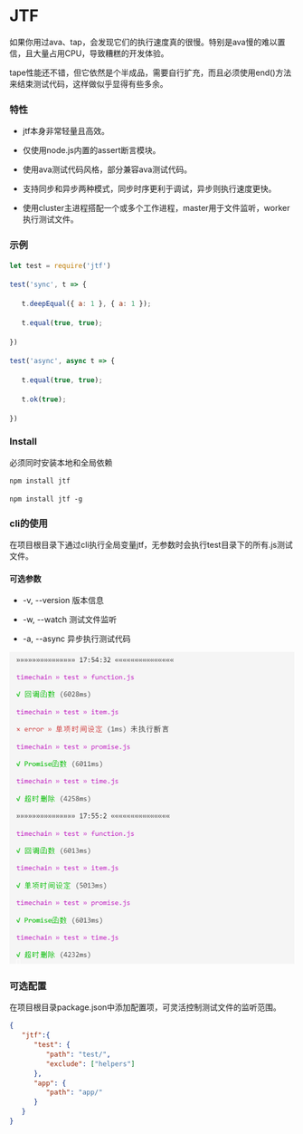 # JTF

如果你用过ava、tap，会发现它们的执行速度真的很慢。特别是ava慢的难以置信，且大量占用CPU，导致糟糕的开发体验。

tape性能还不错，但它依然是个半成品，需要自行扩充，而且必须使用end()方法来结束测试代码，这样做似乎显得有些多余。


### 特性

* jtf本身非常轻量且高效。

* 仅使用node.js内置的assert断言模块。

* 使用ava测试代码风格，部分兼容ava测试代码。

* 支持同步和异步两种模式，同步时序更利于调试，异步则执行速度更快。

* 使用cluster主进程搭配一个或多个工作进程，master用于文件监听，worker执行测试文件。

### 示例

```js
let test = require('jtf')

test('sync', t => {

   t.deepEqual({ a: 1 }, { a: 1 });

   t.equal(true, true);

})

test('async', async t => {

   t.equal(true, true);

   t.ok(true);

})
```

### Install

必须同时安装本地和全局依赖

```
npm install jtf

npm install jtf -g
```


### cli的使用

在项目根目录下通过cli执行全局变量jtf，无参数时会执行test目录下的所有.js测试文件。

#### 可选参数

* -v, --version 版本信息

* -w, --watch 测试文件监听

* -a, --async 异步执行测试代码

<img src="demo.png">

### 可选配置

在项目根目录package.json中添加配置项，可灵活控制测试文件的监听范围。

```json
{
   "jtf":{
      "test": {
         "path": "test/",
         "exclude": ["helpers"]
      },
      "app": {
         "path": "app/"
      }
   }
}
```